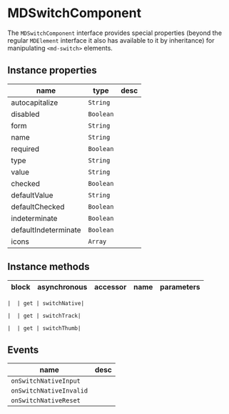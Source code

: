 # MDSwitchComponent
The `MDSwitchComponent` interface provides special properties (beyond the regular `MDElement` interface it also has available to it by inheritance) for manipulating `<md-switch>` elements.

## Instance properties

name|type|desc
---|---|---
autocapitalize|`String`|
disabled|`Boolean`|
form|`String`|
name|`String`|
required|`Boolean`|
type|`String`|
value|`String`|
checked|`Boolean`|
defaultValue|`String`|
defaultChecked|`Boolean`|
indeterminate|`Boolean`|
defaultIndeterminate|`Boolean`|
icons|`Array`|

## Instance methods

block| asynchronous | accessor| name| parameters
---| --- | ---| ---| ---

    |  | get | switchNative| 

    |  | get | switchTrack| 

    |  | get | switchThumb| 

## Events

name|desc
---|---
`onSwitchNativeInput`|
`onSwitchNativeInvalid`|
`onSwitchNativeReset`|
